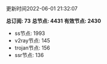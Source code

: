 更新时间2022-06-01 21:32:07

**总订阅: 73**
**总节点: 4431**
**有效节点: 2430**
- ss节点: 1993
- v2ray节点: 145
- trojan节点: 156
- ssr节点: 136
